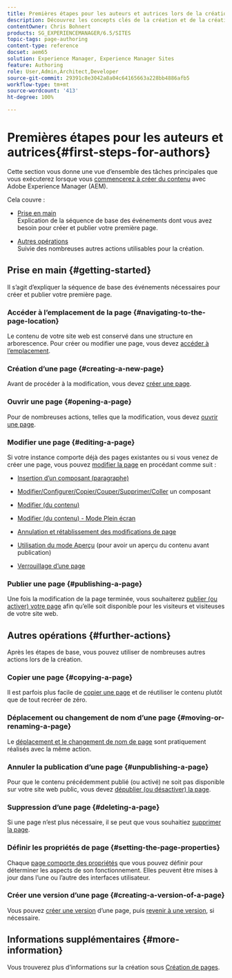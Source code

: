 ```yaml
---
title: Premières étapes pour les auteurs et autrices lors de la création de contenu dans AEM
description: Découvrez les concepts clés de la création et de la création de contenu dans AEM 6.5. Vous trouverez également des informations sur l’utilisation des balises, des modèles et d’autres fonctionnalités de page.
contentOwner: Chris Bohnert
products: SG_EXPERIENCEMANAGER/6.5/SITES
topic-tags: page-authoring
content-type: reference
docset: aem65
solution: Experience Manager, Experience Manager Sites
feature: Authoring
role: User,Admin,Architect,Developer
source-git-commit: 29391c8e3042a8a04c64165663a228bb4886afb5
workflow-type: tm+mt
source-wordcount: '413'
ht-degree: 100%

---
```



# Premières étapes pour les auteurs et autrices{#first-steps-for-authors}

Cette section vous donne une vue d’ensemble des tâches principales que vous exécuterez lorsque vous [commencerez à créer du contenu](/help/sites-authoring/author.md#concept-of-authoring-and-publishing) avec Adobe Experience Manager (AEM).

Cela couvre :

* [Prise en main](#getting-started)\
  Explication de la séquence de base des événements dont vous avez besoin pour créer et publier votre première page.

* [Autres opérations](#further-actions)\
  Suivie des nombreuses autres actions utilisables pour la création.

## Prise en main {#getting-started}

Il s’agit d’expliquer la séquence de base des événements nécessaires pour créer et publier votre première page.

### Accéder à l’emplacement de la page {#navigating-to-the-page-location}

Le contenu de votre site web est conservé dans une structure en arborescence. Pour créer ou modifier une page, vous devez [accéder à l’emplacement](/help/sites-authoring/basic-handling.md#viewing-and-selecting-resources).

### Création d’une page {#creating-a-new-page}

Avant de procéder à la modification, vous devez [créer une page](/help/sites-authoring/managing-pages.md#creating-a-new-page).

### Ouvrir une page {#opening-a-page}

Pour de nombreuses actions, telles que la modification, vous devez [ouvrir une page](/help/sites-authoring/managing-pages.md#opening-a-page-for-editing).

### Modifier une page {#editing-a-page}

Si votre instance comporte déjà des pages existantes ou si vous venez de créer une page, vous pouvez [modifier la page](/help/sites-authoring/editing-content.md) en procédant comme suit :

* [Insertion d’un composant (paragraphe)](/help/sites-authoring/editing-content.md#inserting-a-component)
* [Modifier/Configurer/Copier/Couper/Supprimer/Coller](/help/sites-authoring/editing-content.md#edit-configure-copy-cut-delete-paste) un composant
* [Modifier (du contenu)](/help/sites-authoring/editing-content.md#edit-content)
* [Modifier (du contenu) - Mode Plein écran](/help/sites-authoring/editing-content.md#edit-content-full-screen-mode)

* [Annulation et rétablissement des modifications de page](/help/sites-authoring/editing-content.md#undoing-and-redoing-page-edits)
* [Utilisation du mode Aperçu](/help/sites-authoring/editing-content.md#preview-mode) (pour avoir un aperçu du contenu avant publication)
* [Verrouillage d’une page](/help/sites-authoring/editing-content.md#locking-a-page)

### Publier une page {#publishing-a-page}

Une fois la modification de la page terminée, vous souhaiterez [publier (ou activer) votre page](/help/sites-authoring/publishing-pages.md#main-pars-title-10) afin qu’elle soit disponible pour les visiteurs et visiteuses de votre site web.

## Autres opérations {#further-actions}

Après les étapes de base, vous pouvez utiliser de nombreuses autres actions lors de la création.

### Copier une page {#copying-a-page}

Il est parfois plus facile de [copier une page](/help/sites-authoring/managing-pages.md#copying-and-pasting-a-page) et de réutiliser le contenu plutôt que de tout recréer de zéro.

### Déplacement ou changement de nom d’une page {#moving-or-renaming-a-page}

Le [déplacement et le changement de nom de page](/help/sites-authoring/managing-pages.md#moving-or-renaming-a-page) sont pratiquement réalisés avec la même action.

### Annuler la publication d’une page {#unpublishing-a-page}

Pour que le contenu précédemment publié (ou activé) ne soit pas disponible sur votre site web public, vous devez [dépublier (ou désactiver) la page](/help/sites-authoring/publishing-pages.md#main-pars-title-5).

### Suppression d’une page {#deleting-a-page}

Si une page n’est plus nécessaire, il se peut que vous souhaitiez [supprimer la page](/help/sites-authoring/managing-pages.md#deleting-a-page).

### Définir les propriétés de page {#setting-the-page-properties}

Chaque [page comporte des propriétés](/help/sites-authoring/editing-page-properties.md) que vous pouvez définir pour déterminer les aspects de son fonctionnement. Elles peuvent être mises à jour dans l’une ou l’autre des interfaces utilisateur.

### Créer une version d’une page {#creating-a-version-of-a-page}

Vous pouvez [créer une version](/help/sites-authoring/working-with-page-versions.md#creating-a-new-version) d’une page, puis [revenir à une version](/help/sites-authoring/working-with-page-versions.md#reverting-to-a-page-version), si nécessaire.

## Informations supplémentaires {#more-information}

Vous trouverez plus d’informations sur la création sous [Création de pages](/help/sites-authoring/page-authoring.md).
